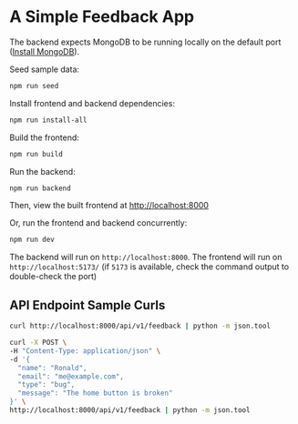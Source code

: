 # A Simple Feedback App

The backend expects MongoDB to be running locally on the default port ([Install MongoDB](https://www.mongodb.com/docs/manual/installation/)).

Seed sample data:

```bash
npm run seed
```

Install frontend and backend dependencies:

```bash
npm run install-all
```

Build the frontend:

```bash
npm run build
```

Run the backend:

```bash
npm run backend
```

Then, view the built frontend at <http://localhost:8000>

Or, run the frontend and backend concurrently:

```bash
npm run dev
```

The backend will run on `http://localhost:8000`. The frontend will run on `http://localhost:5173/` (if `5173` is available, check the command output to double-check the port)

## API Endpoint Sample Curls

```bash
curl http://localhost:8000/api/v1/feedback | python -m json.tool
```

```bash
curl -X POST \
-H "Content-Type: application/json" \
-d '{
  "name": "Ronald",
  "email": "me@example.com",
  "type": "bug",
  "message": "The home button is broken" 
}' \
http://localhost:8000/api/v1/feedback | python -m json.tool
```
